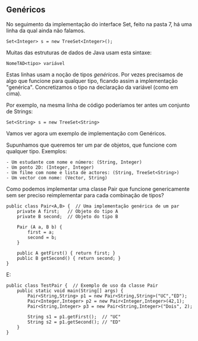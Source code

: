 ## Genéricos

No seguimento da implementação do interface Set, feito na pasta 7, há uma linha da qual ainda não falamos.

    Set<Integer> s = new TreeSet<Integer>();

Muitas das estruturas de dados de Java usam esta sintaxe:

    NomeTAD<tipo> variável

Estas linhas usam a noção de tipos *genéricos*. Por vezes precisamos de algo que funcione para qualquer tipo, ficando assim a implementação "genérica". Concretizamos o tipo na declaração da variável (como em cima).

Por exemplo, na mesma linha de código poderíamos ter antes um conjunto de Strings:

    Set<String> s = new TreeSet<String>

Vamos ver agora um exemplo de implementação com Genéricos.

Supunhamos que queremos ter um par de objetos, que funcione com qualquer tipo. Exemplos:

    - Um estudante com nome e número: (String, Integer)
    - Um ponto 2D: (Integer, Integer)
    - Um filme com nome e lista de actores: (String, TreeSet<String>)
    - Um vector com nome: (Vector, String)

Como podemos implementar uma classe Pair que funcione genericamente sem ser preciso reimplementar para cada combinação de tipos?

    public class Pair<A,B> {  // Uma implementação genérica de um par
        private A first;   // Objeto do tipo A
        private B second;  // Objeto do tipo B

        Pair (A a, B b) {
            first = a;
            second = b;
        }
        
        public A getFirst() { return first; }
        public B getSecond() { return second; }
    }

E:

    public class TestPair {  // Exemplo de uso da classe Pair
        public static void main(String[] args) {
            Pair<String,String> p1 = new Pair<String,String>("UC","ED");
            Pair<Integer,Integer> p2 = new Pair<Integer,Integer>(42,1);
            Pair<String,Integer> p3 = new Pair<String,Integer>("Dois", 2);

            String s1 = p1.getFirst();  // "UC"
            String s2 = p1.getSecond(); // "ED"
        }
    }